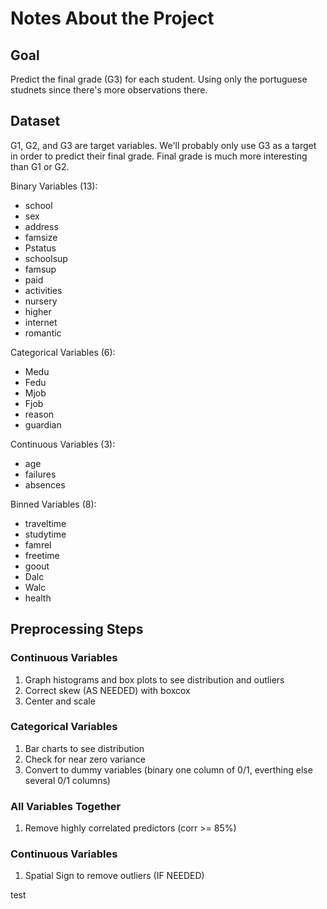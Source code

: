 # Notes About the Project

## Goal

Predict the final grade (G3) for each student. Using only the portuguese studnets since there's more observations there. 

## Dataset

G1, G2, and G3 are target variables. We'll probably only use G3 as a target in order to predict their final grade. Final grade is much more interesting than G1 or G2. 

Binary Variables (13):

* school
* sex
* address
* famsize
* Pstatus
* schoolsup
* famsup
* paid
* activities
* nursery
* higher
* internet
* romantic

Categorical Variables (6):

* Medu
* Fedu
* Mjob
* Fjob
* reason
* guardian

Continuous Variables (3):
* age
* failures
* absences

Binned Variables (8):
* traveltime
* studytime
* famrel
* freetime
* goout
* Dalc
* Walc
* health

## Preprocessing Steps

### Continuous Variables
1. Graph histograms and box plots to see distribution and outliers
2. Correct skew (AS NEEDED) with boxcox
3. Center and scale

### Categorical Variables
1. Bar charts to see distribution
2. Check for near zero variance
3. Convert to dummy variables (binary one column of 0/1, everthing else several 0/1 columns)

### All Variables Together
1. Remove highly correlated predictors (corr >= 85%)

### Continuous Variables
1. Spatial Sign to remove outliers (IF NEEDED)

test
